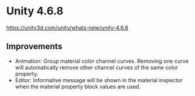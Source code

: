 # Unity 4.6.8
https://unity3d.com/unity/whats-new/unity-4.6.8

## Improvements

<ul>
<li>Animation: Group material color channel curves. Removing one curve will automatically remove other channel curves of the same color property.</li>
<li>Editor: Informative message will be shown in the material inspector when the material property block values are used.</li>
</ul>
